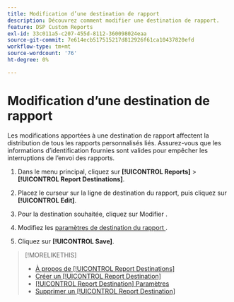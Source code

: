```yaml
---
title: Modification d’une destination de rapport
description: Découvrez comment modifier une destination de rapport.
feature: DSP Custom Reports
exl-id: 33c011a5-c207-455d-8112-360098024eaa
source-git-commit: 7e614ecb517515217d812926f61ca10437820efd
workflow-type: tm+mt
source-wordcount: '76'
ht-degree: 0%

---
```


# Modification d’une destination de rapport

Les modifications apportées à une destination de rapport affectent la distribution de tous les rapports personnalisés liés. Assurez-vous que les informations d’identification fournies sont valides pour empêcher les interruptions de l’envoi des rapports.

1. Dans le menu principal, cliquez sur **[!UICONTROL Reports]** > **[!UICONTROL Report Destinations]**.

1. Placez le curseur sur la ligne de destination du rapport, puis cliquez sur **[!UICONTROL Edit]**.

1. Pour la destination souhaitée, cliquez sur Modifier .

1. Modifiez les [&#x200B; paramètres de destination du rapport &#x200B;](/help/dsp/reports/report-destinations/report-destination-settings.md).

1. Cliquez sur **[!UICONTROL Save]**.

>[!MORELIKETHIS]
>
>* [À propos de [!UICONTROL Report Destinations]](/help/dsp/reports/report-destinations/report-destination-about.md)
>* [Créer un [!UICONTROL Report Destination]](/help/dsp/reports/report-destinations/report-destination-create.md)
>* [[!UICONTROL Report Destination] Paramètres](/help/dsp/reports/report-destinations/report-destination-settings.md)
>* [Supprimer un [!UICONTROL Report Destination]](/help/dsp/reports/report-destinations/report-destination-delete.md)
